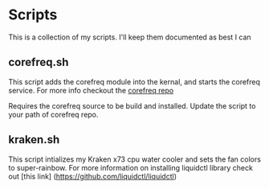 # Scripts

This is a collection of my scripts. I'll keep them documented as best I can

## corefreq.sh

This script adds the corefreq module into the kernal, and starts the corefreq service. For more info checkout
the [corefreq repo](https://github.com/cyring/CoreFreq)

Requires the corefreq source to be build and installed. Update the script to your path of corefreq repo.

## kraken.sh

This script intializes my Kraken x73 cpu water cooler and sets the fan colors to super-rainbow. For more
information on installing liquidctl library check out [this link] (https://github.com/liquidctl/liquidctl)
